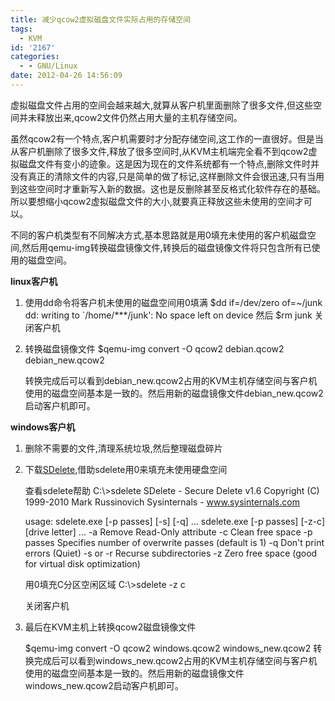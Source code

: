 ```yaml
---
title: 减少qcow2虚拟磁盘文件实际占用的存储空间
tags:
  - KVM
id: '2167'
categories:
  - - GNU/Linux
date: 2012-04-26 14:56:09
---
```


虚拟磁盘文件占用的空间会越来越大,就算从客户机里面删除了很多文件,但这些空间并未释放出来,qcow2文件仍然占用大量的主机存储空间。
<!-- more -->
虽然qcow2有一个特点,客户机需要时才分配存储空间,这工作的一直很好。但是当从客户机删除了很多文件,释放了很多空间时,从KVM主机端完全看不到qcow2虚拟磁盘文件有变小的迹象。这是因为现在的文件系统都有一个特点,删除文件时并没有真正的清除文件的内容,只是简单的做了标记,这样删除文件会很迅速,只有当用到这些空间时才重新写入新的数据。这也是反删除甚至反格式化软件存在的基础。所以要想缩小qcow2虚拟磁盘文件的大小,就要真正释放这些未使用的空间才可以。

不同的客户机类型有不同解决方式,基本思路就是用0填充未使用的客户机磁盘空间,然后用qemu-img转换磁盘镜像文件,转换后的磁盘镜像文件将只包含所有已使用的磁盘空间。

**linux客户机**

1.  使用dd命令将客户机未使用的磁盘空间用0填满
    $dd if=/dev/zero of=~/junk 
    dd: writing to \`/home/***/junk': No space left on device
    然后
    $rm junk
    关闭客户机
    
2.  转换磁盘镜像文件
    $qemu-img convert -O qcow2 debian.qcow2 debian_new.qcow2
    
    转换完成后可以看到debian_new.qcow2占用的KVM主机存储空间与客户机使用的磁盘空间基本是一致的。然后用新的磁盘镜像文件debian_new.qcow2启动客户机即可。
    

**windows客户机**

1.  删除不需要的文件,清理系统垃圾,然后整理磁盘碎片
2.  下载[SDelete](http://technet.microsoft.com/en-us/sysinternals/bb897443),借助sdelete用0来填充未使用硬盘空间
    
    查看sdelete帮助
    C:\\>sdelete
    SDelete - Secure Delete v1.6
    Copyright (C) 1999-2010 Mark Russinovich
    Sysinternals - www.sysinternals.com
    
    usage: sdelete.exe \[-p passes\] \[-s\] \[-q\] ...
     sdelete.exe \[-p passes\] \[-z-c\] \[drive letter\] ...
     -a Remove Read-Only attribute
     -c Clean free space
     -p passes Specifies number of overwrite passes (default is 1)
     -q Don't print errors (Quiet)
     -s or -r Recurse subdirectories
     -z Zero free space (good for virtual disk optimization)
    
    用0填充C分区空闲区域
    C:\\>sdelete -z c
    
    关闭客户机
    
3.  最后在KVM主机上转换qcow2磁盘镜像文件
    
    $qemu-img convert -O qcow2 windows.qcow2 windows_new.qcow2
    转换完成后可以看到windows_new.qcow2占用的KVM主机存储空间与客户机使用的磁盘空间基本是一致的。然后用新的磁盘镜像文件windows_new.qcow2启动客户机即可。